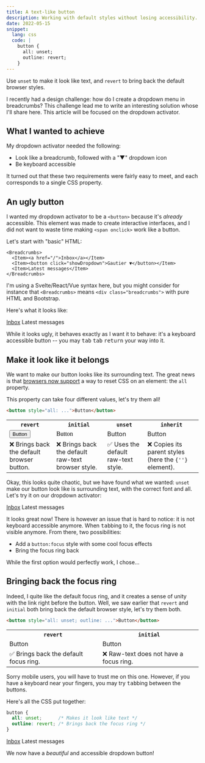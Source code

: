 ```yaml
---
title: A text-like button
description: Working with default styles without losing accessibility.
date: 2022-05-15
snippet:
  lang: css
  code: |
    button {
      all: unset;
      outline: revert;
    }
---
```


<script>
  import Breadcrumbs from './Breadcrumbs.svelte';
  import Dropdown from './Dropdown.svelte';
  import Item from './Item.svelte';
  import Output from '$lib/Example.svelte';
  import Table from '$lib/markdown/table.svelte';
  import Tldr from '$lib/Tldr.svelte';
</script>

<Tldr>
  Use <code>unset</code> to make it look like text, and <code>revert</code> to bring back the default browser styles.
</Tldr>

I recently had a design challenge: how do I create a dropdown menu in breadcrumbs? This challenge lead me to write an interesting solution whose I'll share here. This article will be focused on the dropdown activator.

## What I wanted to achieve

My dropdown activator needed the following:

- Look like a breadcrumb, followed with a "▼" dropdown icon
- Be keyboard accessible

It turned out that these two requirements were fairly easy to meet, and each corresponds to a single CSS property.

## An ugly button

I wanted my dropdown activator to be a `<button>` because it's _already_ accessible. This element was made to create interactive interfaces, and I did not want to waste time making `<span onclick>` work like a button.

Let's start with "basic" HTML:

```svelte
<Breadcrumbs>
  <Item><a href="/">Inbox</a></Item>
  <Item><button click="showDropdown">Gautier ▼</button></Item>
  <Item>Latest messages</Item>
</Breadcrumbs>
```

I'm using a Svelte/React/Vue syntax here, but you might consider for instance that `<Breadcrumbs>` means `<div class="breadcrumbs">` with pure HTML and Bootstrap.

Here's what it looks like:

<Output>
  <Breadcrumbs>
    <Item><a href="?" on:click|preventDefault>Inbox</a></Item>
    <Item><Dropdown /></Item>
    <Item>Latest messages</Item>
  </Breadcrumbs>
</Output>

While it looks ugly, it behaves exactly as I want it to behave: it's a keyboard accessible button -- you may <kbd>tab</kbd> <kbd>tab</kbd> <kbd>return</kbd> your way into it.

## Make it look like it belongs

We want to make our button looks like its surrounding text. The great news is that [browsers now support](https://caniuse.com/css-all) a way to reset CSS on an element: the `all` property.

This property can take four different values, let's try them all!

```html
<button style="all: ...">Button</button>
```

<Table>
  <tr>
    <th><code>revert</code></th>
    <th><code>initial</code></th>
    <th><code>unset</code></th>
    <th><code>inherit</code></th>
  </tr>
  <tr>
    <td><Output><button style="all: revert">Button</button></Output></td>
    <td><Output><button style="all: initial">Button</button></Output></td>
    <td><Output><button style="all: unset">Button</button></Output></td>
    <td><Output><button style="all: inherit">Button</button></Output></td>
  </tr>
  <tr>
    <td>❌ Brings back the default browser button.</td>
    <td>❌ Brings back the default raw-text browser style.</td>
    <td>✅ Uses the default raw-text style.</td>
    <td>❌ Copies its parent styles (here the <code>{'<Example>'}</code> element).</td>
  </tr>
</Table>

Okay, this looks quite chaotic, but we have found what we wanted: `unset` make our button look like is surrounding text, with the correct font and all. Let's try it on our dropdown activator:

<Output>
  <Breadcrumbs>
    <Item><a href="?" on:click|preventDefault>Inbox</a></Item>
    <Item><Dropdown css="all: unset" /></Item>
    <Item>Latest messages</Item>
  </Breadcrumbs>
</Output>

It looks great now! There is however an issue that is hard to notice: it is not keyboard accessible anymore. When <kbd>tab</kbd>bing to it, the focus ring is not visible anymore. From there, two possibilities:

- Add a `button:focus` style with some cool focus effects
- Bring the focus ring back

While the first option would perfectly work, I chose...

## Bringing back the focus ring

Indeed, I quite like the default focus ring, and it creates a sense of unity with the link right before the button. Well, we saw earlier that `revert` and `initial` both bring back the default browser style, let's try them both.

```html
<button style="all: unset; outline: ...">Button</button>
```

<Table>
  <tr>
    <th><code>revert</code></th>
    <th><code>initial</code></th>
  </tr>
  <tr>
    <td><Output><button style="all: unset; outline: revert">Button</button></Output></td>
    <td><Output><button style="all: unset; outline: initial">Button</button></Output></td>
  </tr>
  <tr>
    <td>✅ Brings back the default focus ring.</td>
    <td>❌ Raw-text does not have a focus ring.</td>
  </tr>
</Table>

Sorry mobile users, you will have to trust me on this one. However, if you have a keyboard near your fingers, you may try <kbd>tab</kbd>bing between the buttons.

Here's all the CSS put together:

```css
button {
  all: unset;      /* Makes it look like text */
  outline: revert; /* Brings back the focus ring */
}
```

<Output>
  <Breadcrumbs>
    <Item><a href="?" on:click|preventDefault>Inbox</a></Item>
    <Item><Dropdown css="all: unset; outline: revert" /></Item>
    <Item>Latest messages</Item>
  </Breadcrumbs>
</Output>

We now have a _beautiful_ and accessible dropdown button!
